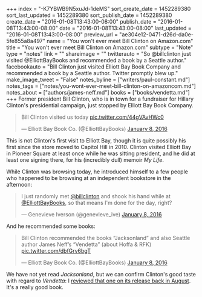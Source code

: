 +++
index = "-K7YBWB9N5xuJd-1deMS"
sort_create_date = 1452289380
sort_last_updated = 1452289380
sort_publish_date = 1452289380
create_date = "2016-01-08T13:43:00-08:00"
publish_date = "2016-01-08T13:43:00-08:00"
date = "2016-01-08T13:43:00-08:00"
last_updated = "2016-01-08T13:43:00-08:00"
preview_url = "ae304e12-0471-d26d-da0e-5fe855a8a497"
name = "You won't ever meet Bill Clinton on Amazon.com"
title = "You won't ever meet Bill Clinton on Amazon.com"
subtype = "Note"
type = "notes"
link = ""
shareimage = ""
twitterauto = "So @billclinton just visited @ElliottBayBooks and recommended a book by a Seattle author."
facebookauto = "Bill Clinton just visited Elliott Bay Book Company and recommended a book by a Seattle author. Twitter promptly blew up."
make_image_tweet = "False"
notes_byline = ["writers/paul-constant.md"]
notes_tags = ["notes/you-wont-ever-meet-bill-clinton-on-amazoncom.md"]
notes_about = ["authors/james-neff.md"]
books = ["books/vendetta.md"]
+++
Former president Bill Clinton, who is in town for a fundraiser for Hillary Clinton's presidential campaign, just stopped by Elliott Bay Book Company. 

<blockquote class="twitter-tweet" lang="en"><p lang="en" dir="ltr">Bill Clinton visited us today <a href="https://t.co/44gVAvHWc0">pic.twitter.com/44gVAvHWc0</a></p>&mdash; Elliott Bay Book Co. (@ElliottBayBooks) <a href="https://twitter.com/ElliottBayBooks/status/685572233800990720">January 8, 2016</a></blockquote>

This is not Clinton's first visit to Elliott Bay, though it is quite possibly his first since the store moved to Capitol Hill in 2010. Clinton visited Elliott Bay in Pioneer Square at least once while he was sitting president, and he did at least one signing there, for his (incredibly dull) memoir *My Life*.

While Clinton was browsing today, he introduced himself to a few people who happened to be browsing at an independent bookstore in the afternoon:

<blockquote class="twitter-tweet" lang="en"><p lang="en" dir="ltr">I just randomly met <a href="https://twitter.com/billclinton">@billclinton</a> and shook his hand while at <a href="https://twitter.com/ElliottBayBooks">@ElliottBayBooks</a>, so that means I&#39;m done for the day, right?</p>&mdash; Genevieve Iverson (@genevieve_ive) <a href="https://twitter.com/genevieve_ive/status/685573226819235840">January 8, 2016</a></blockquote>

And he recommended some books:

<blockquote class="twitter-tweet" lang="en"><p lang="en" dir="ltr">Bill Clinton recommended the books “Jacksonland” and also Seattle author James Neff’s “Vendetta” (about Hoffa &amp; RFK) <a href="https://t.co/dbfGrv6bgT">pic.twitter.com/dbfGrv6bgT</a></p>&mdash; Elliott Bay Book Co. (@ElliottBayBooks) <a href="https://twitter.com/ElliottBayBooks/status/685573661193965568">January 8, 2016</a></blockquote>

We have not yet read *Jacksonland*, but we can confirm Clinton's good taste with regard to *Vendetta*: I [reviewed that one on its release back in August](http://seattlereviewofbooks.com/reviews/whats-one-more-american-death-give-or-take/). It's a really good book.
